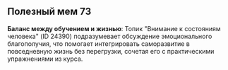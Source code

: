 ## Полезный мем 73

**Баланс между обучением и жизнью**: Топик "Внимание к состояниям человека" (ID 24390) подразумевает обсуждение эмоционального благополучия, что помогает интегрировать саморазвитие в повседневную жизнь без перегрузки, сочетая его с практическими упражнениями из курса.